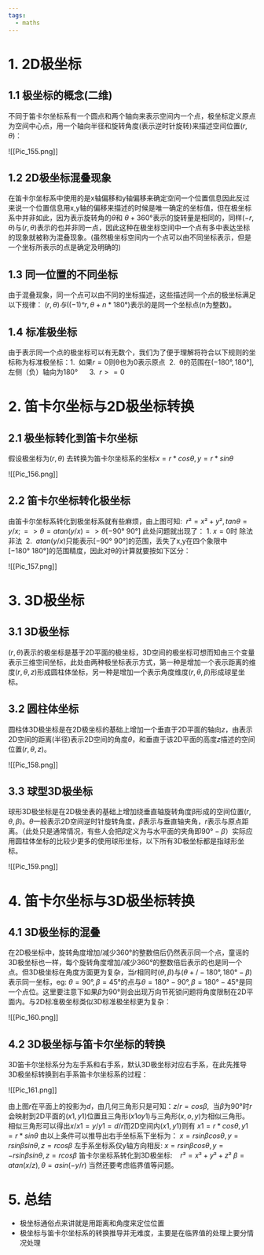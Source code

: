 ```yaml
---
tags:
  - maths
---
```


# 1. 2D极坐标

## 1.1 极坐标的概念(二维)

不同于笛卡尔坐标系有一个圆点和两个轴向来表示空间内一个点，极坐标定义原点为空间中心点，用一个轴向半径和旋转角度(表示逆时针旋转)来描述空间位置$(r,θ)$：

![[Pic_155.png]]

## 1.2 2D极坐标混叠现象

在笛卡尔坐标系中使用的是x轴偏移和y轴偏移来确定空间一个位置信息因此反过来说一个位置信息用x,y轴的偏移来描述的时候是唯一确定的坐标值，但在极坐标系中并非如此，因为表示旋转角的$θ$和 $θ+360°$表示的旋转量是相同的，同样$(-r,θ)$与$(r,θ)$表示的也并非同一点，因此这种在极坐标空间中一个点有多中表达坐标的现象就被称为混叠现象。(虽然极坐标空间内一个点可以由不同坐标表示，但是一个坐标所表示的点是确定及明确的)

## 1.3 同一位置的不同坐标

由于混叠现象，同一个点可以由不同的坐标描述，这些描述同一个点的极坐标满足以下规律： $(r,θ) 与((-1)ⁿr, θ + n*180°)$表示的是同一个坐标点($n$为整数)。

## 1.4 标准极坐标

由于表示同一个点的极坐标可以有无数个，我们为了便于理解将符合以下规则的坐标称为标准极坐标：1.  如果$r=0$则θ也为0表示原点  2.  θ的范围在$(-180°,180°]$,左侧（负）轴向为$180°$      3.  $r >= 0$

# 2. 笛卡尔坐标与2D极坐标转换

## 2.1 极坐标转化到笛卡尔坐标

假设极坐标为$(r,θ)$ 去转换为笛卡尔坐标系的坐标$x = r*cosθ, y = r*sinθ$

![[Pic_156.png]]

## 2.2 笛卡尔坐标转化极坐标

由笛卡尔坐标系转化到极坐标系就有些麻烦，由上图可知:  $r²= x² + y², tanθ = y / x; =>θ =atan(y/x) => θ [-90°~90°]$
此处问题就出现了： 1. $x = 0$时 除法非法  2.  $atan(y/x)$只能表示$[-90°~90°]$的范围，丢失了x,y在四个象限中$[-180°~180°]$的范围精度，因此对θ的计算就要按如下区分：

![[Pic_157.png]]

# 3. 3D极坐标

## 3.1 3D极坐标

$(r,θ)$表示的极坐标是基于2D平面的极坐标，3D空间的极坐标可想而知由三个变量表示三维空间坐标，此处由两种极坐标表示方式，第一种是增加一个表示距离的维度$(r,θ,z)$形成圆柱体坐标，另一种是增加一个表示角度维度$(r,θ,β)$形成球星坐标。

## 3.2 圆柱体坐标

圆柱体3D极坐标是在2D极坐标的基础上增加一个垂直于2D平面的轴向$z$，由表示2D空间的距离(半径)表示2D空间的角度$θ$，和垂直于该2D平面的高度$z$描述的空间位置$(r,θ,z)$。

![[Pic_158.png]]

## 3.3 球型3D极坐标

球形3D极坐标是在2D极坐表的基础上增加绕垂直轴旋转角度β形成的空间位置$(r,θ,β)$。$θ$一般表示2D空间逆时针旋转角度，$β$表示与垂直轴夹角，$r$表示与原点距离。（此处只是通常情况，有些人会把$β$定义为与水平面的夹角即$90°-β$）实际应用圆柱体坐标的比较少更多的使用球形坐标，以下所有3D极坐标都是指球形坐标。

![[Pic_159.png]]

# 4. 笛卡尔坐标与3D极坐标转换

## 4.1 3D极坐标的混叠

在2D极坐标中，旋转角度增加/减少360°的整数倍后仍然表示同一个点，童谣的3D极坐标也一样，每个旋转角度增加/减少360°的整数倍后表示的也是同一个点。但3D极坐标在角度方面更为复杂，当$r$相同时$(θ,β)$与$(θ+/-180°,180°-β)$表示同一坐标，eg: $θ = 90°,β = 45°$的点与$θ = 180°-90°,β = 180° - 45°$是同一个点位。这里要注意下如果$β$为90°则会出现万向节死锁问题将角度限制在2D平面内。与2D标准极坐标类似3D标准极坐标更为复杂：

![[Pic_160.png]]

## 4.2 3D极坐标与笛卡尔坐标的转换

3D笛卡尔坐标系分为左手系和右手系，默认3D极坐标对应右手系，在此先推导3D极坐标转换到右手系笛卡尔坐标系的过程：

![[Pic_161.png]]

由上图$r$在平面上的投影为$d$，由几何三角形只是可知：$z / r = cosβ$,  当$β$为$90°$时$r$会映射到2D平面的$(x1,y1)$位置且三角形$(x1 o y1)$与三角形$(x,o,y)$为相似三角形。相似三角形可以得出$x / x1 = y / y1 = d / r$而2D空间内$(x1,y1)$则有 $x1 = r*cosθ, y1 = r * sinθ$
由以上条件可以推导出右手坐标系下坐标为：
$x = rsinβcosθ, y = rsinβsinθ, z = rcosβ$
左手系坐标系仅y轴方向相反:
$x = rsinβcosθ, y = -rsinβsinθ, z = rcosβ$
笛卡尔坐标系转化到3D极坐标:    $r² = x² + y² +z²$
$β = atan(x/z),θ = asin(-y/r)$ 当然还要考虑临界值等问题。

# 5. 总结

- 极坐标通俗点来讲就是用距离和角度来定位位置
- 极坐标与笛卡尔坐标系的转换推导并无难度，主要是在临界值的处理上要分情况处理
